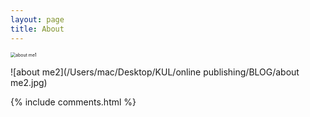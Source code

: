 ```yaml
---
layout: page
title: About
---
```


<img src="/Users/mac/Desktop/KUL/online publishing/BLOG/about me1.JPG" alt="about me1" style="zoom: 50%;" />

![about me2](/Users/mac/Desktop/KUL/online publishing/BLOG/about me2.jpg)

{% include comments.html %}


